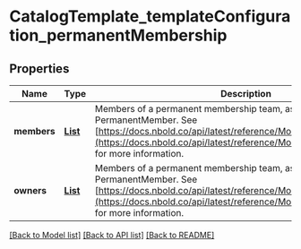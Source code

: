 # CatalogTemplate_templateConfiguration_permanentMembership
## Properties

| Name | Type | Description | Notes |
|------------ | ------------- | ------------- | -------------|
| **members** | [**List**](PermanentMember.md) | Members of a permanent membership team, as an array of PermanentMember. See [https://docs.nbold.co/api/latest/reference/Models/PermanentMember](https://docs.nbold.co/api/latest/reference/Models/PermanentMember) for more information. | [optional] [default to null] |
| **owners** | [**List**](PermanentMember.md) | Members of a permanent membership team, as an array of PermanentMember. See [https://docs.nbold.co/api/latest/reference/Models/PermanentMember](https://docs.nbold.co/api/latest/reference/Models/PermanentMember) for more information. | [optional] [default to null] |

[[Back to Model list]](../README.md#documentation-for-models) [[Back to API list]](../README.md#documentation-for-api-endpoints) [[Back to README]](../README.md)

